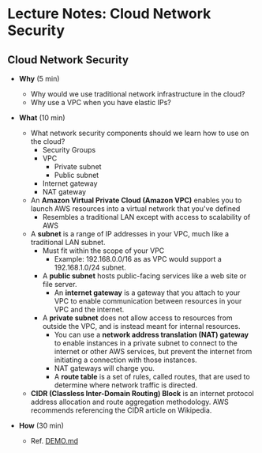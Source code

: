 # Lecture Notes: Cloud Network Security

## Cloud Network Security

- **Why** (5 min)
  - Why would we use traditional network infrastructure in the cloud?
  - Why use a VPC when you have elastic IPs?

- **What** (10 min)
  - What network security components should we learn how to use on the cloud?
    - Security Groups
    - VPC
      - Private subnet
      - Public subnet
    - Internet gateway
    - NAT gateway
  - An **Amazon Virtual Private Cloud (Amazon VPC)** enables you to launch AWS resources into a virtual network that you've defined
    - Resembles a traditional LAN except with access to scalability of AWS
  - A **subnet** is a range of IP addresses in your VPC, much like a traditional LAN subnet. 
    - Must fit within the scope of your VPC
      - Example: 192.168.0.0/16 as as VPC would support a 192.168.1.0/24 subnet.
    - A **public subnet** hosts public-facing services like a web site or file server.
      - An **internet gateway** is a gateway that you attach to your VPC to enable communication between resources in your VPC and the internet.
    - A **private subnet** does not allow access to resources from outside the VPC, and is instead meant for internal resources.
      - You can use a **network address translation (NAT) gateway** to enable instances in a private subnet to connect to the internet or other AWS services, but prevent the internet from initiating a connection with those instances. 
      - NAT gateways will charge you.
      - A **route table** is a set of rules, called routes, that are used to determine where network traffic is directed.
  - **CIDR (Classless Inter-Domain Routing) Block** is an internet protocol address allocation and route aggregation methodology. AWS recommends referencing the CIDR article on Wikipedia.

- **How** (30 min)
  - Ref. [DEMO.md](DEMO.md)
